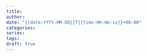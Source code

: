 ```yaml
---
title: 
author: 
date: "{{date:YYYY-MM-DD}}T{{time:HH:mm:ss}}+08:00"
categories: 
series: 
tags: 
draft: true
---
```

